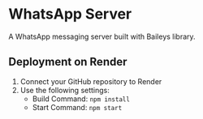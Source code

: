 # WhatsApp Server

A WhatsApp messaging server built with Baileys library.

## Deployment on Render

1. Connect your GitHub repository to Render
2. Use the following settings:
   - Build Command: `npm install`
   - Start Command: `npm start`

